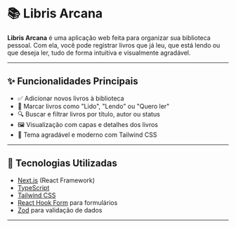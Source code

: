 # 📚 Libris Arcana

**Libris Arcana** é uma aplicação web feita para organizar sua biblioteca pessoal. Com ela, você pode registrar livros que já leu, que está lendo ou que deseja ler, tudo de forma intuitiva e visualmente agradável.

---

## ✨ Funcionalidades Principais

- ✅ Adicionar novos livros à biblioteca
- 📖 Marcar livros como "Lido", "Lendo" ou "Quero ler"
- 🔍 Buscar e filtrar livros por título, autor ou status
- 🖼️ Visualização com capas e detalhes dos livros
- 🌙 Tema agradável e moderno com Tailwind CSS

---

## 🚀 Tecnologias Utilizadas

- [Next.js](https://nextjs.org/) (React Framework)
- [TypeScript](https://www.typescriptlang.org/)
- [Tailwind CSS](https://tailwindcss.com/)
- [React Hook Form](https://react-hook-form.com/) para formulários
- [Zod](https://zod.dev/) para validação de dados

---
